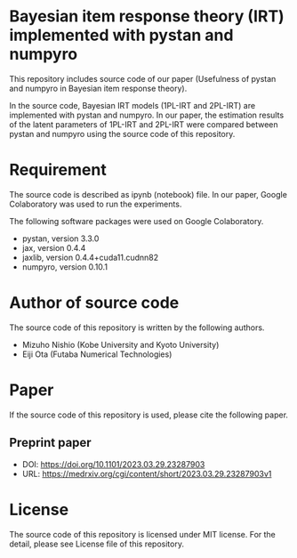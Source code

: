 # Bayesian item response theory (IRT) implemented with pystan and numpyro
This repository includes source code of our paper (Usefulness of pystan and numpyro in Bayesian item response theory).

In the source code, Bayesian IRT models (1PL-IRT and 2PL-IRT) are implemented with pystan and numpyro.
In our paper, the estimation results of the latent parameters of 1PL-IRT and 2PL-IRT were compared between pystan and numpyro using the source code of this repository. 


# Requirement
The source code is described as ipynb (notebook) file. 
In our paper, Google Colaboratory was used to run the experiments. 

The following software packages were used on Google Colaboratory.

* pystan, version 3.3.0
* jax, version 0.4.4
* jaxlib, version 0.4.4+cuda11.cudnn82
* numpyro, version 0.10.1


# Author of source code
The source code of this repository is written by the following authors.

* Mizuho Nishio (Kobe University and Kyoto University)
* Eiji Ota (Futaba Numerical Technologies) 


# Paper
If the source code of this repository is used, please cite the following paper.

## Preprint paper

* DOI: https://doi.org/10.1101/2023.03.29.23287903
* URL: https://medrxiv.org/cgi/content/short/2023.03.29.23287903v1


# License
The source code of this repository is licensed under MIT license. For the detail, please see License file of this repository.

